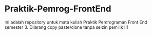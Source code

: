 # Praktik-Pemrog-FrontEnd
Ini adalah repository untuk mata kuliah Praktik Pemrograman Front End semester 3. Dilarang copy paste/clone tanpa seizin pemilik !!!
